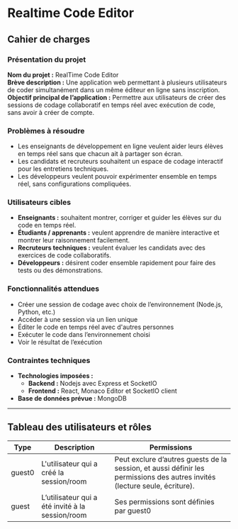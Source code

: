 # Realtime Code Editor

## Cahier de charges

### Présentation du projet
**Nom du projet :** RealTime Code Editor  
**Brève description :** Une application web permettant à plusieurs utilisateurs de coder simultanément dans un même éditeur en ligne sans inscription.  
**Objectif principal de l’application :** Permettre aux utilisateurs de créer des sessions de codage collaboratif en temps réel avec exécution de code, sans avoir à créer de compte.

### Problèmes à résoudre
- Les enseignants de développement en ligne veulent aider leurs élèves en temps réel sans que chacun ait à partager son écran.
- Les candidats et recruteurs souhaitent un espace de codage interactif pour les entretiens techniques.
- Les développeurs veulent pouvoir expérimenter ensemble en temps réel, sans configurations compliquées.

### Utilisateurs cibles
- **Enseignants :** souhaitent montrer, corriger et guider les élèves sur du code en temps réel.
- **Étudiants / apprenants :** veulent apprendre de manière interactive et montrer leur raisonnement facilement.
- **Recruteurs techniques :** veulent évaluer les candidats avec des exercices de code collaboratifs.
- **Développeurs :** désirent coder ensemble rapidement pour faire des tests ou des démonstrations.

### Fonctionnalités attendues
- Créer une session de codage avec choix de l’environnement (Node.js, Python, etc.)
- Accéder à une session via un lien unique
- Éditer le code en temps réel avec d'autres personnes
- Exécuter le code dans l’environnement choisi
- Voir le résultat de l’exécution

### Contraintes techniques
- **Technologies imposées :**
  - **Backend :** Nodejs avec Express et SocketIO
  - **Frontend :** React, Monaco Editor et SocketIO client
- **Base de données prévue :** MongoDB

---

## Tableau des utilisateurs et rôles
| Type   | Description                                         | Permissions                                                                                      |
|--------|-----------------------------------------------------|--------------------------------------------------------------------------------------------------|
| guest0 | L'utilisateur qui a créé la session/room           | Peut exclure d’autres guests de la session, et aussi définir les permissions des autres invités (lecture seule, écriture). |
| guest  | L’utilisateur qui a été invité à la session/room    | Ses permissions sont définies par guest0                                                         |
